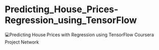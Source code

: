 # Predicting_House_Prices-Regression_using_TensorFlow
💻Predicting House Prices with Regression using TensorFlow Coursera Project Network
